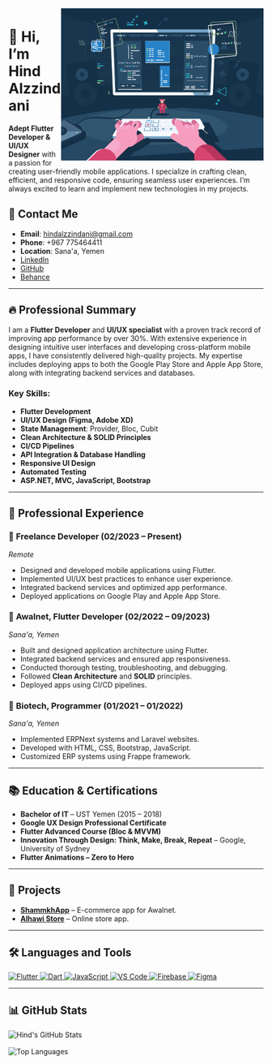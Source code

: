 <img align="right" alt="Coding" width="400" src="dev.gif">

# 👋 Hi, I’m Hind Alzzindani

**Adept Flutter Developer & UI/UX Designer** with a passion for creating user-friendly mobile applications. I specialize in crafting clean, efficient, and responsive code, ensuring seamless user experiences. I’m always excited to learn and implement new technologies in my projects.

## 📧 Contact Me
- **Email**: hindalzzindani@gmail.com
- **Phone**: +967 775464411
- **Location**: Sana'a, Yemen
- [LinkedIn](https://www.linkedin.com/in/hind-alzzindani/)
- [GitHub](https://github.com/hindalzzindani)
- [Behance](https://www.behance.net/hindalzzindan)

---

## 🔥 Professional Summary

I am a **Flutter Developer** and **UI/UX specialist** with a proven track record of improving app performance by over 30%. With extensive experience in designing intuitive user interfaces and developing cross-platform mobile apps, I have consistently delivered high-quality projects. My expertise includes deploying apps to both the Google Play Store and Apple App Store, along with integrating backend services and databases. 

### Key Skills:
- **Flutter Development**
- **UI/UX Design (Figma, Adobe XD)**
- **State Management**: Provider, Bloc, Cubit
- **Clean Architecture & SOLID Principles**
- **CI/CD Pipelines**
- **API Integration & Database Handling**
- **Responsive UI Design**
- **Automated Testing** 
- **ASP.NET, MVC, JavaScript, Bootstrap**

---

## 💼 Professional Experience

### 🏢 **Freelance Developer** (02/2023 – Present)
_Remote_
- Designed and developed mobile applications using Flutter.
- Implemented UI/UX best practices to enhance user experience.
- Integrated backend services and optimized app performance.
- Deployed applications on Google Play and Apple App Store.

### 🏢 **Awalnet, Flutter Developer** (02/2022 – 09/2023)
_Sana'a, Yemen_
- Built and designed application architecture using Flutter.
- Integrated backend services and ensured app responsiveness.
- Conducted thorough testing, troubleshooting, and debugging.
- Followed **Clean Architecture** and **SOLID** principles.
- Deployed apps using CI/CD pipelines.

### 🏢 **Biotech, Programmer** (01/2021 – 01/2022)
_Sana'a, Yemen_
- Implemented ERPNext systems and Laravel websites.
- Developed with HTML, CSS, Bootstrap, JavaScript.
- Customized ERP systems using Frappe framework.

---

## 📚 Education & Certifications

- **Bachelor of IT** – UST Yemen (2015 – 2018)
- **Google UX Design Professional Certificate**
- **Flutter Advanced Course (Bloc & MVVM)**
- **Innovation Through Design: Think, Make, Break, Repeat** – Google, University of Sydney
- **Flutter Animations – Zero to Hero**

---

## 🚀 Projects

- **[ShammkhApp](https://play.google.com/store/apps/details?id=com.awalnet.flutter_shammakh_ecom)** – E-commerce app for Awalnet.
- **[Alhawi Store](https://play.google.com/store/apps/details?id=com.alhawi.active_ecommerce_flutter_app)** – Online store app.

---

## 🛠️ Languages and Tools

<p align="left">
  <a href="https://flutter.dev/" target="_blank">
    <img src="https://www.vectorlogo.zone/logos/flutterio/flutterio-icon.svg" alt="Flutter" width="40" height="40"/>
  </a>
  <a href="https://dart.dev" target="_blank">
    <img src="https://www.vectorlogo.zone/logos/dartlang/dartlang-icon.svg" alt="Dart" width="40" height="40"/>
  </a>
  <a href="https://www.javascript.com/" target="_blank">
    <img src="https://www.vectorlogo.zone/logos/javascript/javascript-icon.svg" alt="JavaScript" width="40" height="40"/>
  </a>
  <a href="https://code.visualstudio.com/" target="_blank">
    <img src="https://www.vectorlogo.zone/logos/visualstudio_code/visualstudio_code-icon.svg" alt="VS Code" width="40" height="40"/>
  </a>
  <a href="https://firebase.google.com/" target="_blank">
    <img src="https://www.vectorlogo.zone/logos/firebase/firebase-icon.svg" alt="Firebase" width="40" height="40"/>
  </a>
  <a href="https://www.figma.com/" target="_blank">
    <img src="https://www.vectorlogo.zone/logos/figma/figma-icon.svg" alt="Figma" width="40" height="40"/>
  </a>
</p>

---

## 📊 GitHub Stats

<p align="left">
  <img align="center" src="https://github-readme-stats.vercel.app/api?username=hindalzzindani&show_icons=true&theme=radical" alt="Hind's GitHub Stats"/>
</p>

<p align="left">
  <img align="center" src="https://github-readme-stats.vercel.app/api/top-langs/?username=hindalzzindani&layout=compact&theme=radical" alt="Top Languages"/>
</p>
